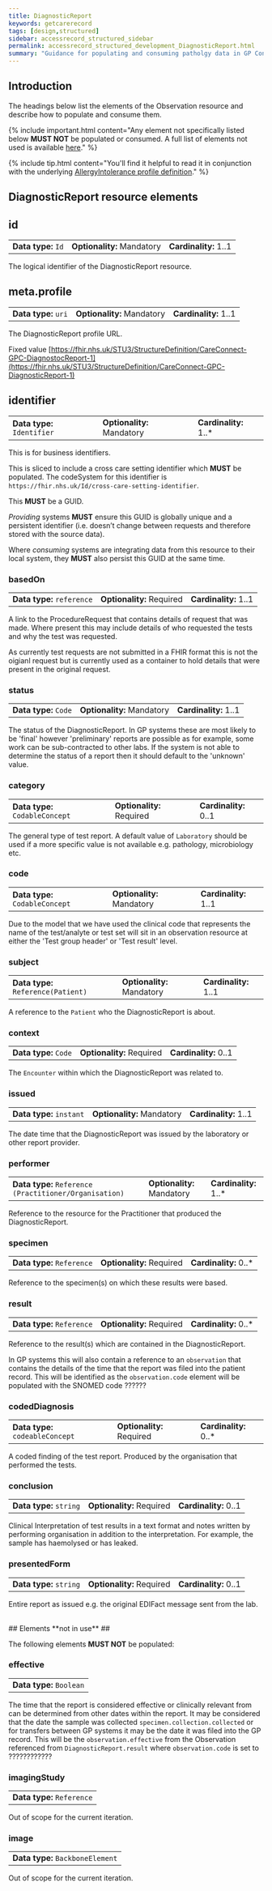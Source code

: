 ```yaml
---
title: DiagnosticReport
keywords: getcarerecord
tags: [design,structured]
sidebar: accessrecord_structured_sidebar
permalink: accessrecord_structured_development_DiagnosticReport.html
summary: "Guidance for populating and consuming patholgy data in GP Connect"
---
```



## Introduction ##

The headings below list the elements of the Observation resource and describe how to populate and consume them.

{% include important.html content="Any element not specifically listed below **MUST NOT** be populated or consumed. A full list of elements not used is available [here](accessrecord_structured_development_observation.html#elements-not-in-use)." %}

{% include tip.html content="You'll find it helpful to read it in conjunction with the underlying [AllergyIntolerance profile definition](https://fhir.nhs.uk/STU3/StructureDefinition/CareConnect-GPC-Observation-1)." %} 

## DiagnosticReport resource elements ##

## id 

<table class='resource-attributes'>
  <tr>
    <td><b>Data type:</b> <code>Id</code></td>
    <td><b>Optionality:</b> Mandatory</td>
    <td><b>Cardinality:</b> 1..1</td>
  </tr>
</table>

The logical identifier of the DiagnosticReport resource.

## meta.profile

<table class='resource-attributes'>
  <tr>
    <td><b>Data type:</b> <code>uri</code></td>
    <td><b>Optionality:</b> Mandatory</td>
    <td><b>Cardinality:</b> 1..1</td>
  </tr>
</table>

The DiagnosticReport profile URL.

Fixed value [https://fhir.nhs.uk/STU3/StructureDefinition/CareConnect-GPC-DiagnostocReport-1](https://fhir.nhs.uk/STU3/StructureDefinition/CareConnect-GPC-DiagnosticReport-1)

## identifier

<table class='resource-attributes'>
  <tr>
    <td><b>Data type:</b> <code>Identifier</code></td>
    <td><b>Optionality:</b> Mandatory</td>
    <td><b>Cardinality:</b> 1..*</td>
  </tr>
</table>

This is for business identifiers.

This is sliced to include a cross care setting identifier which **MUST** be populated. The codeSystem for this identifier is  `https://fhir.nhs.uk/Id/cross-care-setting-identifier`.

This  **MUST**  be a GUID.

_Providing_  systems  **MUST**  ensure this GUID is globally unique and a persistent identifier (i.e. doesn’t change between requests and therefore stored with the source data).

Where  _consuming_  systems are integrating data from this resource to their local system, they  **MUST**  also persist this GUID at the same time.


### basedOn ###

<table class='resource-attributes'>
  <tr>
    <td><b>Data type:</b> <code>reference</code></td>
    <td><b>Optionality:</b> Required</td>
    <td><b>Cardinality:</b> 1..1</td>
  </tr>
</table>

A link to the ProcedureRequest that contains details of request that was made. Where present this may include details of who requested the tests and why the test was requested.

As currently test requests are not submitted in a FHIR format this is not the oigianl request but is currently used as a container to hold details that were present in the original request.

### status ###

<table class='resource-attributes'>
  <tr>
    <td><b>Data type:</b> <code>Code</code></td>
    <td><b>Optionality:</b> Mandatory</td>
    <td><b>Cardinality:</b> 1..1</td>
  </tr>
</table>

The status of the DiagnosticReport. In GP systems these are most likely to be 'final' however 'preliminary' reports are possible as for example, some work can be sub-contracted to other labs. If the system is not able to determine the status of a report then it should default to the 'unknown' value.

### category ###

<table class='resource-attributes'>
  <tr>
    <td><b>Data type:</b> <code>CodableConcept</code></td>
    <td><b>Optionality:</b> Required</td>
    <td><b>Cardinality:</b> 0..1</td>
  </tr>
</table>
 
The general type of test report. A default value of <code>Laboratory</code> should be used if a more specific value is not available e.g. pathology, microbiology etc.

### code ###

<table class='resource-attributes'>
  <tr>
    <td><b>Data type:</b> <code>CodableConcept</code></td>
    <td><b>Optionality:</b> Mandatory</td>
    <td><b>Cardinality:</b> 1..1</td>
  </tr>
</table>

Due to the model that we have used the clinical code that represents the name of the test/analyte or test set will sit in an observation resource at either the 'Test group header' or 'Test result' level.

### subject ###

<table class='resource-attributes'>
  <tr>
    <td><b>Data type:</b> <code>Reference(Patient)</code></td>
    <td><b>Optionality:</b> Mandatory</td>
    <td><b>Cardinality:</b> 1..1</td>
  </tr>
</table>

A reference to the `Patient` who the DiagnosticReport is about.

### context ###

<table class='resource-attributes'>
  <tr>
    <td><b>Data type:</b> <code>Code</code></td>
    <td><b>Optionality:</b> Required</td>
    <td><b>Cardinality:</b> 0..1</td>
  </tr>
</table>

The `Encounter` within which the DiagnosticReport was related to.

### issued ###

<table class='resource-attributes'>
  <tr>
    <td><b>Data type:</b> <code>instant</code></td>
    <td><b>Optionality:</b> Mandatory</td>
    <td><b>Cardinality:</b> 1..1</td>
  </tr>
</table>

The date time that the DiagnosticReport was issued by the laboratory or other report provider.


### performer ###

<table class='resource-attributes'>
  <tr>
    <td><b>Data type:</b> <code>Reference (Practitioner/Organisation)</code></td>
    <td><b>Optionality:</b> Mandatory</td>
    <td><b>Cardinality:</b> 1..*</td>
  </tr>
</table>

Reference to the resource for the Practitioner that produced the DiagnosticReport.

### specimen ###

<table class='resource-attributes'>
  <tr>
    <td><b>Data type:</b> <code>Reference</code></td>
    <td><b>Optionality:</b> Required</td>
    <td><b>Cardinality:</b> 0..*</td>
  </tr>
</table>

Reference to the specimen(s) on which these results were based.

### result ###

<table class='resource-attributes'>
  <tr>
    <td><b>Data type:</b> <code>Reference</code></td>
    <td><b>Optionality:</b> Required</td>
    <td><b>Cardinality:</b> 0..*</td>
  </tr>
</table>

Reference to the result(s) which are contained in the DiagnosticReport.

In GP systems this will also contain a reference to an `observation` that contains the details of the time that the report was filed into the patient record. This will be identified as the `observation.code` element will be populated with the SNOMED code ??????

### codedDiagnosis ###

<table class='resource-attributes'>
  <tr>
    <td><b>Data type:</b> <code>codeableConcept</code></td>
    <td><b>Optionality:</b> Required</td>
    <td><b>Cardinality:</b> 0..*</td>
  </tr>
</table>

A coded finding of the test report. Produced by the organisation that performed the tests.

### conclusion ###

<table class='resource-attributes'>
  <tr>
    <td><b>Data type:</b> <code>string</code></td>
    <td><b>Optionality:</b> Required</td>
    <td><b>Cardinality:</b> 0..1</td>
  </tr>
</table>

Clinical Interpretation of test results in a text format and notes written by performing organisation in addition to the interpretation. For example, the sample has haemolysed or has leaked.

### presentedForm ###

<table class='resource-attributes'>
  <tr>
    <td><b>Data type:</b> <code>string</code></td>
    <td><b>Optionality:</b> Required</td>
    <td><b>Cardinality:</b> 0..1</td>
  </tr>
</table>

Entire report as issued e.g. the original EDIFact message sent from the lab.

<br>
## Elements **not in use** ##

The following elements **MUST NOT** be populated:

### effective ###

<table class='resource-attributes'>
  <tr>
    <td><b>Data type:</b> <code>Boolean</code></td>
  </tr>
</table>

The time that the report is considered effective or clinically relevant from can be determined from other dates within the report. It may be considered that the date the sample was collected `specimen.collection.collected` or for transfers between GP systems it may be the date it was filed into the GP record. This will be the `observation.effective` from the Observation referenced from `DiagnosticReport.result` where `observation.code` is set to ????????????

### imagingStudy ###

<table class='resource-attributes'>
  <tr>
    <td><b>Data type:</b> <code>Reference</code></td>
  </tr>
</table>

Out of scope for the current iteration.

### image ###

<table class='resource-attributes'>
  <tr>
    <td><b>Data type:</b> <code>BackboneElement</code></td>
  </tr>
</table>

Out of scope for the current iteration.

